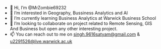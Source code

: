 - 👋 Hi, I’m @MrZombie69232
- 👀 I’m interested in Geography, Bussiness Analytics and AI 
- 🌱 I’m currently learning Business Analytics at Warwick Business School
- 💞️ I’m looking to collaborate on project related to Remote Sensing, GIS And Business but open any other interesting project. 
- 📫 You can reach out to me on singh.9616satyam@gmail.com & u2291526@live.warwick.ac.uk

<!---
MrZombie69232/MrZombie69232 is a ✨ special ✨ repository because its `README.md` (this file) appears on your GitHub profile.
You can click the Preview link to take a look at your changes.
--->
